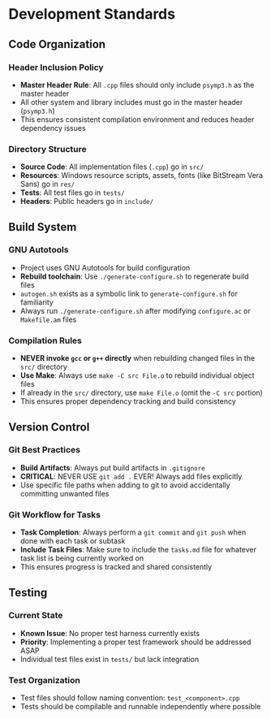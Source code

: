 # Development Standards

## Code Organization

### Header Inclusion Policy
- **Master Header Rule**: All `.cpp` files should only include `psymp3.h` as the master header
- All other system and library includes must go in the master header (`psymp3.h`)
- This ensures consistent compilation environment and reduces header dependency issues

### Directory Structure
- **Source Code**: All implementation files (`.cpp`) go in `src/`
- **Resources**: Windows resource scripts, assets, fonts (like BitStream Vera Sans) go in `res/`
- **Tests**: All test files go in `tests/`
- **Headers**: Public headers go in `include/`

## Build System

### GNU Autotools
- Project uses GNU Autotools for build configuration
- **Rebuild toolchain**: Use `./generate-configure.sh` to regenerate build files
- `autogen.sh` exists as a symbolic link to `generate-configure.sh` for familiarity
- Always run `./generate-configure.sh` after modifying `configure.ac` or `Makefile.am` files

### Compilation Rules
- **NEVER invoke `gcc` or `g++` directly** when rebuilding changed files in the `src/` directory
- **Use Make**: Always use `make -C src File.o` to rebuild individual object files
- If already in the `src/` directory, use `make File.o` (omit the `-C src` portion)
- This ensures proper dependency tracking and build consistency

## Version Control

### Git Best Practices
- **Build Artifacts**: Always put build artifacts in `.gitignore`
- **CRITICAL**: NEVER USE `git add .` EVER! Always add files explicitly
- Use specific file paths when adding to git to avoid accidentally committing unwanted files

### Git Workflow for Tasks
- **Task Completion**: Always perform a `git commit` and `git push` when done with each task or subtask
- **Include Task Files**: Make sure to include the `tasks.md` file for whatever task list is being currently worked on
- This ensures progress is tracked and shared consistently

## Testing

### Current State
- **Known Issue**: No proper test harness currently exists
- **Priority**: Implementing a proper test framework should be addressed ASAP
- Individual test files exist in `tests/` but lack integration

### Test Organization
- Test files should follow naming convention: `test_<component>.cpp`
- Tests should be compilable and runnable independently where possible